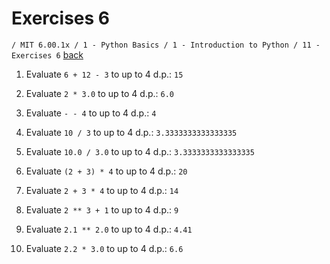 # Exercises 6
`/ MIT 6.00.1x / 1 - Python Basics / 1 - Introduction to Python / 11 - Exercises 6` [back](./)

1. Evaluate `6 + 12 - 3` to up to 4 d.p.:
	`15`

2. Evaluate `2 * 3.0` to up to 4 d.p.:
	`6.0`

3. Evaluate `- - 4` to up to 4 d.p.:
	`4`

4. Evaluate `10 / 3` to up to 4 d.p.:
	`3.3333333333333335`

5. Evaluate `10.0 / 3.0` to up to 4 d.p.:
	`3.3333333333333335`

6. Evaluate `(2 + 3) * 4` to up to 4 d.p.:
	`20`

7. Evaluate `2 + 3 * 4` to up to 4 d.p.:
	`14`

8. Evaluate `2 ** 3 + 1` to up to 4 d.p.:
	`9`

9. Evaluate `2.1 ** 2.0` to up to 4 d.p.:
	`4.41`

10. Evaluate `2.2 * 3.0` to up to 4 d.p.:
	`6.6`